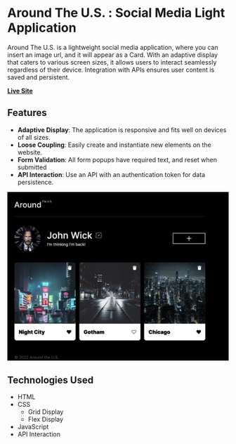 # Around The U.S. : Social Media Light Application

Around The U.S. is a lightweight social media application, where you can insert an image url, and it will appear as a Card. With an adaptive display that caters to various screen sizes, it allows users to interact seamlessly regardless of their device. Integration with APIs ensures user content is saved and persistent.

[**Live Site**](https://fostert14.github.io/se_project_aroundtheus/)

## Features

- **Adaptive Display**: The application is responsive and fits well on devices of all sizes.
- **Loose Coupling**: Easily create and instantiate new elements on the website.
- **Form Validation**: All form popups have required text, and reset when submitted
- **API Interaction**: Use an API with an authentication token for data persistence.

![Screenshot of App](./src/images/AroundTheUS-Screenshot.png)

## Technologies Used

- HTML
- CSS
  - Grid Display
  - Flex Display
- JavaScript
- API Interaction
